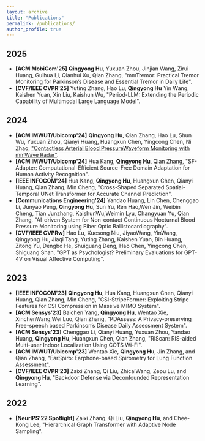 ```yaml
---
layout: archive
title: "Publications"
permalink: /publications/
author_profile: true
---
```

<h2> 2025 </h2>

- **[ACM MobiCom'25]** **Qingyong Hu**,  Yuxuan Zhou, Jinjian Wang, Zirui Huang, Guihua Li, Qianhui Xu, Qian Zhang, "mmTremor: Practical Tremor Monitoring for Parkinson’s Disease and Essential Tremor in Daily Life".
- **[CVF/IEEE CVPR'25]** Yuting Zhang, Hao Lu, **Qingyong Hu**  Yin Wang, Kaishen Yuan, Xin Liu, Kaishun Wu, "Period-LLM: Extending the Periodic Capability of Multimodal Large Language Model".

<h2> 2024 </h2>

- **[ACM IMWUT/Ubicomp'24]** **Qingyong Hu**,  Qian Zhang, Hao Lu, Shun Wu, Yuxuan Zhou, Qianyi Huang, Huangxun Chen, Yingcong Chen, Ni Zhao, ["Contactless Arterial Blood PressureWaveform Monitoring with mmWave Radar"]().
- **[ACM IMWUT/Ubicomp'24]** Hua Kang, **Qingyong Hu**,  Qian Zhang, "SF-Adapter: Computational-Efficient Source-Free Domain Adaptation for Human Activity Recognition".
- **[IEEE INFOCOM'24]** Hua Kang, **Qingyong Hu**,  Huangxun Chen, Qianyi Huang, Qian Zhang, Min Cheng, "Cross-Shaped Separated Spatial-Temporal UNet Transformer for Accurate Channel Prediction".
- **[Communications Engineering'24]** Yandao Huang, Lin Chen, Chenggao Li, Junyao Peng, **Qingyong Hu**,  Sun Yu, Ren Hao,Wen Jin, Weibin Cheng, Tian Junzhang, KaishunWu,Weimin Lyu, Changyuan Yu, Qian Zhang, "AI-driven System for Non-contact Continuous Nocturnal Blood Pressure Monitoring using Fiber Optic Ballistocardiography".
- **[CVF/IEEE CVPRw]** Hao Lu, Xuesong Niu, JiyaoWang, YinWang, Qingyong Hu, Jiaqi Tang, Yuting Zhang, Kaishen Yuan, Bin Huang, Zitong Yu, Dengbo He, Shuiguang Deng, Hao Chen, Yingcong Chen, Shiguang Shan, "GPT as Psychologist? Preliminary Evaluations for GPT-4V on Visual Affective Computing".

<h2>2023</h2>

- **[IEEE INFOCOM'23]** **Qingyong Hu**,  Hua Kang, Huangxun Chen, Qianyi Huang, Qian Zhang, Min Cheng, "CSI-StripeFormer: Exploiting Stripe Features for CSI Compression in Massive MIMO System".
- **[ACM Sensys'23]** Baichen Yang, **Qingyong Hu**,  Wentao Xie, XinchenWang,Wei Luo, Qian Zhang, "PDAssess: A Privacy-preserving Free-speech based Parkinson’s Disease Daily Assessment System".
- **[ACM Sensys'23]** Chenggao Li, Qianyi Huang, Yuxuan Zhou, Yandao Huang, **Qingyong Hu**,  Huangxun Chen, Qian Zhang, "RIScan: RIS-aided Multi-user Indoor Localization Using COTS Wi-Fi".
- **[ACM IMWUT/Ubicomp'23]** Wentao Xie, **Qingyong Hu**,  Jin Zhang, and Qian Zhang, "EarSpiro: Earphone-based Spirometry for Lung Function Assessment".
- **[CVF/IEEE CVPR'23]** Zaixi Zhang, Qi Liu, ZhicaiWang, Zepu Lu, and **Qingyong Hu**,
  "Backdoor Defense via Deconfounded Representation Learning".

<h2>2022</h2>

- **[NeurIPS'22 Spotlight]** Zaixi Zhang, Qi Liu, **Qingyong Hu**,  and Chee-Kong Lee, "Hierarchical Graph Transformer with Adaptive Node Sampling".
